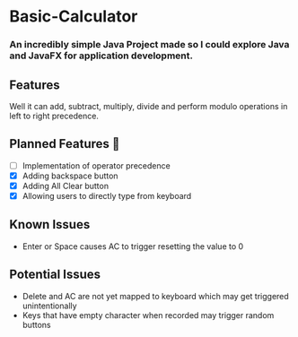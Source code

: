 # Basic-Calculator 
### An incredibly simple Java Project made so I could explore Java and JavaFX for application development. 
## Features
Well it can add, subtract, multiply, divide and perform modulo operations in left to right precedence.
## Planned Features 🎯
- [ ] Implementation of operator precedence
- [x] Adding backspace button
- [x] Adding All Clear button
- [x] Allowing users to directly type from keyboard
## Known Issues 
- Enter or Space causes AC to trigger resetting the value to 0
## Potential Issues
- Delete and AC are not yet mapped to keyboard which may get triggered unintentionally
- Keys that have empty character when recorded may trigger random buttons
